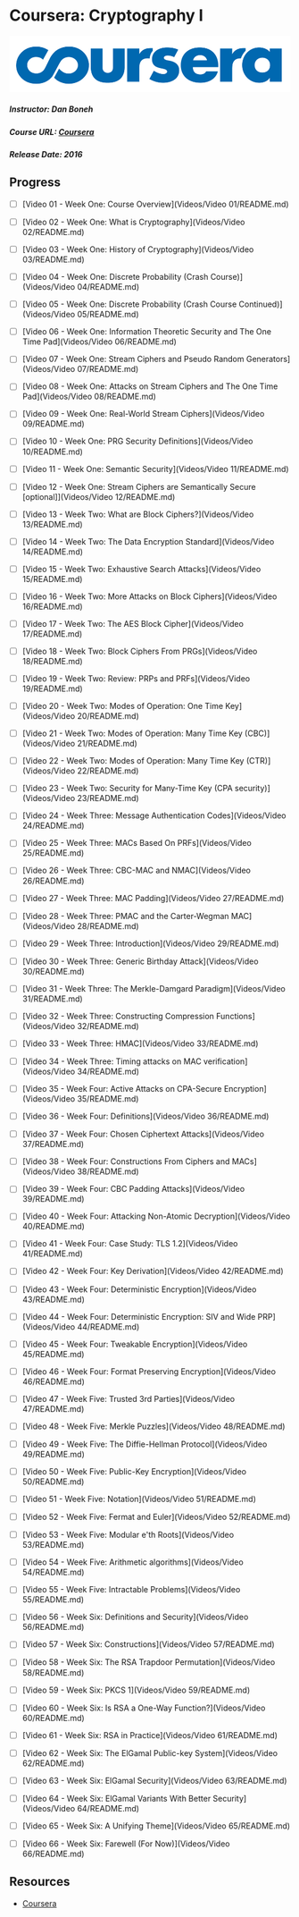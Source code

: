 # Coursera: Cryptography I
![Coursera Banner](../../Images/coursera.png)
##### Instructor: Dan Boneh
##### Course URL: [Coursera](https://www.coursera.org/learn/crypto)
##### Release Date: 2016

## Progress

- [ ] [Video 01 - Week One: Course Overview](Videos/Video 01/README.md)
- [ ] [Video 02 - Week One: What is Cryptography](Videos/Video 02/README.md)
- [ ] [Video 03 - Week One: History of Cryptography](Videos/Video 03/README.md)
- [ ] [Video 04 - Week One: Discrete Probability (Crash Course)](Videos/Video 04/README.md)
- [ ] [Video 05 - Week One: Discrete Probability (Crash Course Continued)](Videos/Video 05/README.md)
- [ ] [Video 06 - Week One: Information Theoretic Security and The One Time Pad](Videos/Video 06/README.md)
- [ ] [Video 07 - Week One: Stream Ciphers and Pseudo Random Generators](Videos/Video 07/README.md)
- [ ] [Video 08 - Week One: Attacks on Stream Ciphers and The One Time Pad](Videos/Video 08/README.md)
- [ ] [Video 09 - Week One: Real-World Stream Ciphers](Videos/Video 09/README.md)
- [ ] [Video 10 - Week One: PRG Security Definitions](Videos/Video 10/README.md)
- [ ] [Video 11 - Week One: Semantic Security](Videos/Video 11/README.md)
- [ ] [Video 12 - Week One: Stream Ciphers are Semantically Secure [optional]](Videos/Video 12/README.md)
- [ ] [Video 13 - Week Two: What are Block Ciphers?](Videos/Video 13/README.md)
- [ ] [Video 14 - Week Two: The Data Encryption Standard](Videos/Video 14/README.md)
- [ ] [Video 15 - Week Two: Exhaustive Search Attacks](Videos/Video 15/README.md)
- [ ] [Video 16 - Week Two: More Attacks on Block Ciphers](Videos/Video 16/README.md)
- [ ] [Video 17 - Week Two: The AES Block Cipher](Videos/Video 17/README.md)
- [ ] [Video 18 - Week Two: Block Ciphers From PRGs](Videos/Video 18/README.md)
- [ ] [Video 19 - Week Two: Review: PRPs and PRFs](Videos/Video 19/README.md)
- [ ] [Video 20 - Week Two: Modes of Operation: One Time Key](Videos/Video 20/README.md)
- [ ] [Video 21 - Week Two: Modes of Operation: Many Time Key (CBC)](Videos/Video 21/README.md)
- [ ] [Video 22 - Week Two: Modes of Operation: Many Time Key (CTR)](Videos/Video 22/README.md)
- [ ] [Video 23 - Week Two: Security for Many-Time Key (CPA security)](Videos/Video 23/README.md)
- [ ] [Video 24 - Week Three: Message Authentication Codes](Videos/Video 24/README.md)
- [ ] [Video 25 - Week Three: MACs Based On PRFs](Videos/Video 25/README.md)
- [ ] [Video 26 - Week Three: CBC-MAC and NMAC](Videos/Video 26/README.md)
- [ ] [Video 27 - Week Three: MAC Padding](Videos/Video 27/README.md)
- [ ] [Video 28 - Week Three: PMAC and the Carter-Wegman MAC](Videos/Video 28/README.md)
- [ ] [Video 29 - Week Three: Introduction](Videos/Video 29/README.md)
- [ ] [Video 30 - Week Three: Generic Birthday Attack](Videos/Video 30/README.md)
- [ ] [Video 31 - Week Three: The Merkle-Damgard Paradigm](Videos/Video 31/README.md)
- [ ] [Video 32 - Week Three: Constructing Compression Functions](Videos/Video 32/README.md)
- [ ] [Video 33 - Week Three: HMAC](Videos/Video 33/README.md)
- [ ] [Video 34 - Week Three: Timing attacks on MAC verification](Videos/Video 34/README.md)
- [ ] [Video 35 - Week Four: Active Attacks on CPA-Secure Encryption](Videos/Video 35/README.md)
- [ ] [Video 36 - Week Four: Definitions](Videos/Video 36/README.md)
- [ ] [Video 37 - Week Four: Chosen Ciphertext Attacks](Videos/Video 37/README.md)
- [ ] [Video 38 - Week Four: Constructions From Ciphers and MACs](Videos/Video 38/README.md)
- [ ] [Video 39 - Week Four: CBC Padding Attacks](Videos/Video 39/README.md)
- [ ] [Video 40 - Week Four: Attacking Non-Atomic Decryption](Videos/Video 40/README.md)
- [ ] [Video 41 - Week Four: Case Study: TLS 1.2](Videos/Video 41/README.md)
- [ ] [Video 42 - Week Four: Key Derivation](Videos/Video 42/README.md)
- [ ] [Video 43 - Week Four: Deterministic Encryption](Videos/Video 43/README.md)
- [ ] [Video 44 - Week Four: Deterministic Encryption: SIV and Wide PRP](Videos/Video 44/README.md)
- [ ] [Video 45 - Week Four: Tweakable Encryption](Videos/Video 45/README.md)
- [ ] [Video 46 - Week Four: Format Preserving Encryption](Videos/Video 46/README.md)
- [ ] [Video 47 - Week Five: Trusted 3rd Parties](Videos/Video 47/README.md)
- [ ] [Video 48 - Week Five: Merkle Puzzles](Videos/Video 48/README.md)
- [ ] [Video 49 - Week Five: The Diffie-Hellman Protocol](Videos/Video 49/README.md)
- [ ] [Video 50 - Week Five: Public-Key Encryption](Videos/Video 50/README.md)
- [ ] [Video 51 - Week Five: Notation](Videos/Video 51/README.md)
- [ ] [Video 52 - Week Five: Fermat and Euler](Videos/Video 52/README.md)
- [ ] [Video 53 - Week Five: Modular e'th Roots](Videos/Video 53/README.md)
- [ ] [Video 54 - Week Five: Arithmetic algorithms](Videos/Video 54/README.md)
- [ ] [Video 55 - Week Five: Intractable Problems](Videos/Video 55/README.md)
- [ ] [Video 56 - Week Six: Definitions and Security](Videos/Video 56/README.md)
- [ ] [Video 57 - Week Six: Constructions](Videos/Video 57/README.md)
- [ ] [Video 58 - Week Six: The RSA Trapdoor Permutation](Videos/Video 58/README.md)
- [ ] [Video 59 - Week Six: PKCS 1](Videos/Video 59/README.md)
- [ ] [Video 60 - Week Six: Is RSA a One-Way Function?](Videos/Video 60/README.md)
- [ ] [Video 61 - Week Six: RSA in Practice](Videos/Video 61/README.md)
- [ ] [Video 62 - Week Six: The ElGamal Public-key System](Videos/Video 62/README.md)
- [ ] [Video 63 - Week Six: ElGamal Security](Videos/Video 63/README.md)
- [ ] [Video 64 - Week Six: ElGamal Variants With Better Security](Videos/Video 64/README.md)
- [ ] [Video 65 - Week Six: A Unifying Theme](Videos/Video 65/README.md)
- [ ] [Video 66 - Week Six: Farewell (For Now)](Videos/Video 66/README.md)



## Resources
- [Coursera](http://www.coursera.com)

